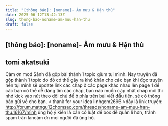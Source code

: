 ```yaml
---
title: "[thông báo]: [noname]- Âm mưu & Hận thù"
date: 2025-06-12T13:42:13Z
slug: thong-bao-noname-am-muu-han-thu
draft: false
---
```


## [thông báo]: [noname]- Âm mưu & Hận thù

## tomi akatsuki

Cảm ơn mod Sảnh đã gộp bài thành 1 topic giùm tụi mình. Nay truyện đã gộp thành 1 topic do đó có thể gây ra khó khăn cho các bạn khi đọc truyện nên tụi mình sẽ update link các chap ở các page khác nhau lên page 1 để các bạn có thể dễ dàng tìm các chap, bạn nào muốn cập nhật chap mới thì nhớ kick vào nút theo dõi chủ đề ở phía trên bài viết đầu tiên, sẽ có thông báo gửi về cho bạn. < thank for your idea linhgem2696  >đây là link truyện: http://forum.matngu12chomsao.com/threads/noname-am-muu-han-thu.16167/mình ủng hộ ý kiến là cần có luật để box dễ quản lí hơn, tránh spam tràn lancảm ơn mọi người đã ủng hộ.
